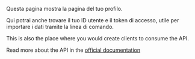 Questa pagina mostra la pagina del tuo profilo.

Qui potrai anche trovare il tuo ID utente e il token di accesso, utile per importare i dati tramite la linea di comando.

This is also the place where you would create clients to consume the API.

Read more about the API in the [official documentation](https://firefly-iii.readthedocs.io/en/latest/api/start.html)
